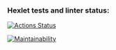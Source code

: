 ### Hexlet tests and linter status:
[![Actions Status](https://github.com/Zotov2003/python-project-83/actions/workflows/hexlet-check.yml/badge.svg)](https://github.com/Zotov2003/python-project-83/actions)

[![Maintainability](https://api.codeclimate.com/v1/badges/29ec8f500c527eb306be/maintainability)](https://codeclimate.com/github/Zotov2003/python-project-83/maintainability)